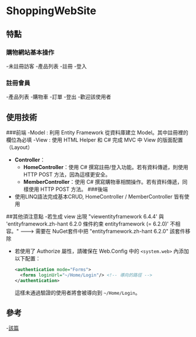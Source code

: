 # ShoppingWebSite

## 特點
### 購物網站基本操作
  -未註冊訪客
  -產品列表
  -註冊
  -登入
### 註冊會員
  -產品列表
  -購物車
  -訂單
  -登出
  -歡迎該使用者

## 使用技術
###前端
-Model : 利用 Entity Framework 從資料庫建立 Model。其中註冊裡的欄位為必填
-View : 使用 HTML Helper 和 C# 完成 MVC 中 View 的版面配置（Layout）
- **Controller**：
  - **HomeController**：使用 C# 撰寫註冊/登入功能。若有資料傳遞，則使用 HTTP POST 方法，因為這樣更安全。
  - **MemberController**：使用 C# 撰寫購物車相關操作。若有資料傳遞，同樣使用 HTTP POST 方法。
###後端
- 使用LINQ語法完成基本CRUD, HomeController / MemberController 皆有使用

##其他須注意點
-若生成 view 出現 "viewentityframework 6.4.4' 與 'entityframework.zh-hant 6.2.0 條件約束 entityframework (= 6.2.0)' 不相容。" ---> 需要在 NuGet套件中把 "entityframework.zh-hant 6.2.0" 該套件移除
- 若使用了 Authorize 屬性，請確保在 Web.Config 中的 `<system.web>` 內添加以下配置：
    ```xml
    <authentication mode="Forms">
      <forms loginUrl="~/Home/Login"/> <!-- 導向的路徑 -->
    </authentication>
    ```
    這樣未通過驗證的使用者將會被導向到 `~/Home/Login`。

## 參考
-[該篇](https://ithelp.ithome.com.tw/articles/10287423) 
